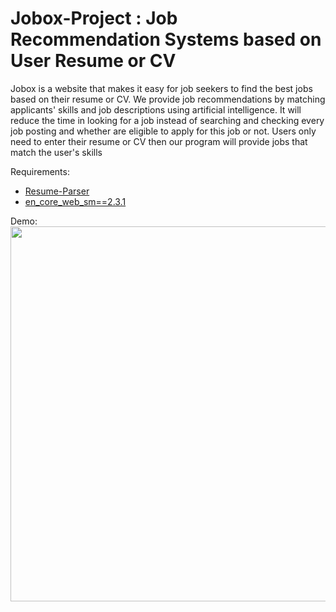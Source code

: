 # Jobox-Project : Job Recommendation Systems based on User Resume or CV

Jobox is a website that makes it easy for job seekers to find the best jobs based on their resume or CV. We provide job recommendations by matching applicants' skills and job descriptions using artificial intelligence. It will reduce the time in looking for a job instead of searching and checking every job posting and whether are eligible to apply for this job or not. Users only need to enter their resume or CV then our program will provide jobs that match the user's skills

Requirements:
- [Resume-Parser](https://pypi.org/project/resume-parser/)
- [en_core_web_sm==2.3.1](https://github.com/explosion/spacy-models/releases/download/en_core_web_sm-2.3.1/en_core_web_sm-2.3.1.tar.gz)


Demo: <br>
<img src="https://github.com/sinungadi/Jobox-Project/blob/1f759489589d8026bc3a3f72c0b391cfe71632c1/screenshots/demo.gif" width="600px">
